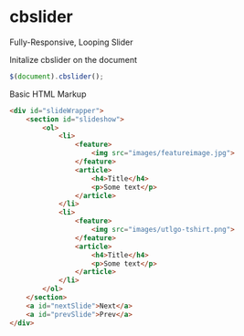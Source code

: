 cbslider
========

Fully-Responsive, Looping Slider

Initalize cbslider on the document 

```javascript
$(document).cbslider();
```
Basic HTML Markup 

```html
<div id="slideWrapper">
	<section id="slideshow">
		<ol>
			<li>
				<feature>
					<img src="images/featureimage.jpg">
				</feature>
				<article>
					<h4>Title</h4>
					<p>Some text</p>
				</article>
			</li>
			<li>
				<feature>
					<img src="images/utlgo-tshirt.png">
				</feature>
				<article>
					<h4>Title</h4>
					<p>Some text</p>
				</article>
			</li>
		</ol>
	</section>
	<a id="nextSlide">Next</a>
	<a id="prevSlide">Prev</a>
</div>
```
